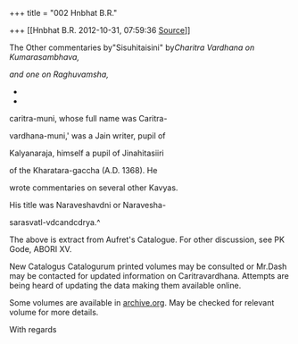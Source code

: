 +++
title = "002 Hnbhat B.R."

+++
[[Hnbhat B.R.	2012-10-31, 07:59:36 [Source](https://groups.google.com/g/bvparishat/c/riuz-RfxiDg)]]



The Other commentaries by"Sisuhitaisini" by*Charitra Vardhana on Kumarasambhava,*

*and one on Raghuvamsha,*

*  
*

caritra-muni, whose full name was Caritra-

vardhana-muni,' was a Jain writer, pupil of

Kalyanaraja, himself a pupil of Jinahitasiiri

of the Kharatara-gaccha (A.D. 1368). He

wrote commentaries on several other Kavyas.

His title was Naraveshavdni or Naravesha-

sarasvatl-vdcandcdrya.^

  

The above is extract from Aufret's Catalogue. For other discussion, see PK Gode, ABORI XV.

  

New Catalogus Catalogurum printed volumes may be consulted or Mr.Dash may be contacted for updated information on Caritravardhana. Attempts are being heard of updating the data making them available online.  

  

Some volumes are available in [archive.org](http://archive.org). May be checked for relevant volume for more details.

  

With regards

